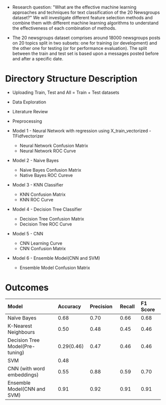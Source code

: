 * Research question: "What are the effective machine learning approaches and techniques for text classification of the 20 Newsgroups dataset?" We will investigate different feature selection methods and combine them with different machine learning algorithms to understand the effectiveness of each combination of methods.

* The 20 newsgroups dataset comprises around 18000 newsgroups posts on 20 topics split in two subsets: one for training (or development) and the other one for testing (or for performance evaluation). The split between the train and test set is based upon a messages posted before and after a specific date.
# Directory Structure Description

*   Uploading Train, Test and All = Train + Test datasets
*   Data Exploration
*   Literature Review
*   Preprocessing
*   Model 1 - Neural Network with regression using X\_train\_vectorized - TFidfvectorizer

    *   Neural Network Confusion Matrix
    *   Neural Network ROC Curve
*   Model 2 - Naive Bayes

    *   Naive Bayes Confusion Matrix
    *   Native Bayes ROC Cureve
*   Model 3 - KNN Classifier

    *   KNN Confusion Matrix
    *   KNN ROC Curve
*   Model 4  - Decision Tree Classifier

    *   Decision Tree Confusion Matrix
    *   Decision Tree ROC Curve
*   Model 5 - CNN

    *   CNN Learning Curve
    *   CNN Confusion Matrix
*   Model 6 - Ensemble Model(CNN and SVM)

    *   Ensemble Model Confusion Matrix

# Outcomes

| Model                            | Accuracy    | Precision   | Recall  | F1 Score  |
| :------------------------------- | :---------- | :---------- | :------ | :-------- |
| Naïve Bayes                      | 0.68        | 0.70        | 0.66    | 0.68      |
| K-Nearest Neighbours             | 0.50        | 0.48        | 0.45    | 0.46      |
| Decision Tree Model(Pre-tuning)  | 0.29(0.46)  | 0.47        | 0.46    | 0.46      |
| SVM                              | 0.48        |             |         |           |
| CNN (with word embeddings)       | 0.55        | 0.88        | 0.59    | 0.70      |
| Ensemble Model(CNN and SVM)      | 0.91        | 0.92        | 0.91    | 0.91      |
